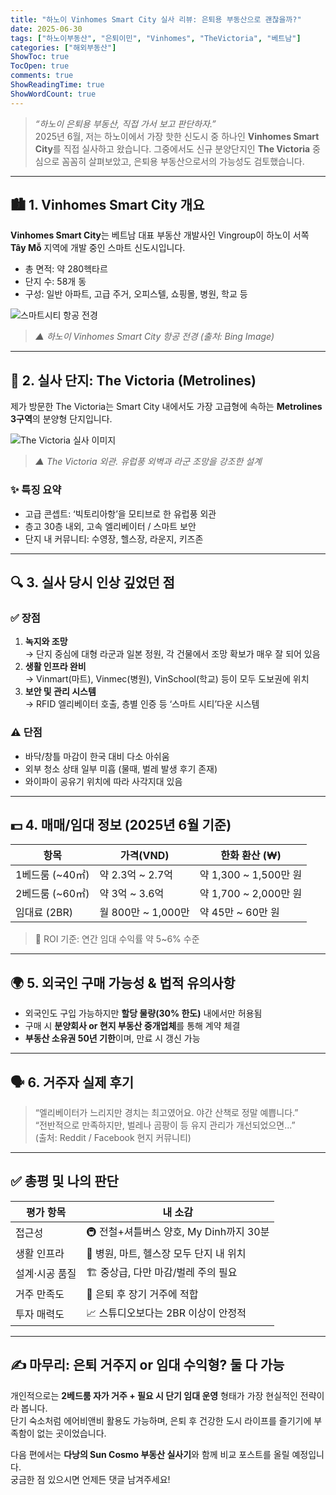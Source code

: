 ```yaml
---
title: "하노이 Vinhomes Smart City 실사 리뷰: 은퇴용 부동산으로 괜찮을까?"
date: 2025-06-30
tags: ["하노이부동산", "은퇴이민", "Vinhomes", "TheVictoria", "베트남"]
categories: ["해외부동산"]
ShowToc: true
TocOpen: true
comments: true
ShowReadingTime: true
ShowWordCount: true
---
```


> _“하노이 은퇴용 부동산, 직접 가서 보고 판단하자.”_  
2025년 6월, 저는 하노이에서 가장 핫한 신도시 중 하나인 **Vinhomes Smart City**를 직접 실사하고 왔습니다. 그중에서도 신규 분양단지인 **The Victoria** 중심으로 꼼꼼히 살펴보았고, 은퇴용 부동산으로서의 가능성도 검토했습니다.

---

## 🏙️ 1. Vinhomes Smart City 개요

**Vinhomes Smart City**는 베트남 대표 부동산 개발사인 Vingroup이 하노이 서쪽 **Tây Mỗ** 지역에 개발 중인 스마트 신도시입니다.  
- 총 면적: 약 280헥타르  
- 단지 수: 58개 동  
- 구성: 일반 아파트, 고급 주거, 오피스텔, 쇼핑몰, 병원, 학교 등

![스마트시티 항공 전경](https://tse3.mm.bing.net/th/id/OIP.6RZmCXSDg4HsYLPD6CtERwHaEK?pid=Api)
> _▲ 하노이 Vinhomes Smart City 항공 전경 (출처: Bing Image)_  

---

## 🏢 2. 실사 단지: The Victoria (Metrolines)

제가 방문한 The Victoria는 Smart City 내에서도 가장 고급형에 속하는 **Metrolines 3구역**의 분양형 단지입니다.

![The Victoria 실사 이미지](https://tse3.mm.bing.net/th/id/OIP.y_upv7kXF1NuJGzRMeBhxAHaEK?pid=Api)
> _▲ The Victoria 외관. 유럽풍 외벽과 라군 조망을 강조한 설계_

### ✨ 특징 요약
- 고급 콘셉트: ‘빅토리아항’을 모티브로 한 유럽풍 외관
- 층고 30층 내외, 고속 엘리베이터 / 스마트 보안
- 단지 내 커뮤니티: 수영장, 헬스장, 라운지, 키즈존

---

## 🔍 3. 실사 당시 인상 깊었던 점

### ✅ 장점
1. **녹지와 조망**  
   → 단지 중심에 대형 라군과 일본 정원, 각 건물에서 조망 확보가 매우 잘 되어 있음  
2. **생활 인프라 완비**  
   → Vinmart(마트), Vinmec(병원), VinSchool(학교) 등이 모두 도보권에 위치  
3. **보안 및 관리 시스템**  
   → RFID 엘리베이터 호출, 층별 인증 등 ‘스마트 시티’다운 시스템  

### ⚠️ 단점
- 바닥/창틀 마감이 한국 대비 다소 아쉬움  
- 외부 청소 상태 일부 미흡 (물때, 벌레 발생 후기 존재)  
- 와이파이 공유기 위치에 따라 사각지대 있음

---

## 💵 4. 매매/임대 정보 (2025년 6월 기준)

| 항목         | 가격(VND)    | 한화 환산 (₩)    |
|--------------|--------------|------------------|
| 1베드룸 (~40㎡) | 약 2.3억 ~ 2.7억 | 약 1,300 ~ 1,500만 원 |
| 2베드룸 (~60㎡) | 약 3억 ~ 3.6억   | 약 1,700 ~ 2,000만 원 |
| 임대료 (2BR)  | 월 800만 ~ 1,000만 | 약 45만 ~ 60만 원 |

> 📌 ROI 기준: 연간 임대 수익률 약 5~6% 수준

---

## 🌍 5. 외국인 구매 가능성 & 법적 유의사항

- 외국인도 구입 가능하지만 **할당 물량(30% 한도)** 내에서만 허용됨  
- 구매 시 **분양회사 or 현지 부동산 중개업체**를 통해 계약 체결  
- **부동산 소유권 50년 기한**이며, 만료 시 갱신 가능

---

## 🗣️ 6. 거주자 실제 후기

> “엘리베이터가 느리지만 경치는 최고였어요. 야간 산책로 정말 예쁩니다.”  
> “전반적으로 만족하지만, 벌레나 곰팡이 등 유지 관리가 개선되었으면...”  
(출처: Reddit / Facebook 현지 커뮤니티)

---

## ✅ 총평 및 나의 판단

| 평가 항목       | 내 소감 |
|----------------|---------|
| 접근성         | 🚇 전철+셔틀버스 양호, My Dinh까지 30분 |
| 생활 인프라     | 🛒 병원, 마트, 헬스장 모두 단지 내 위치 |
| 설계·시공 품질  | 🏗️ 중상급, 다만 마감/벌레 주의 필요 |
| 거주 만족도     | 🏡 은퇴 후 장기 거주에 적합 |
| 투자 매력도     | 📈 스튜디오보다는 2BR 이상이 안정적 |

---

## ✍️ 마무리: 은퇴 거주지 or 임대 수익형? 둘 다 가능

개인적으로는 **2베드룸 자가 거주 + 필요 시 단기 임대 운영** 형태가 가장 현실적인 전략이라 봅니다.  
단기 숙소처럼 에어비앤비 활용도 가능하며, 은퇴 후 건강한 도시 라이프를 즐기기에 부족함이 없는 곳이었습니다.

다음 편에서는 **다낭의 Sun Cosmo 부동산 실사기**와 함께 비교 포스트를 올릴 예정입니다.  
궁금한 점 있으시면 언제든 댓글 남겨주세요!
